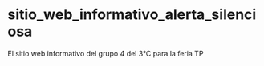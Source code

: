 # sitio_web_informativo_alerta_silenciosa
El sitio web informativo del grupo 4 del 3°C para la feria TP
